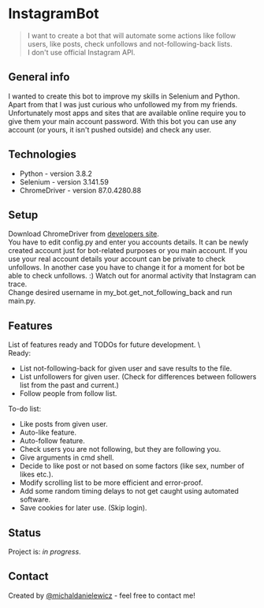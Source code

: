 # InstagramBot
> I want to create a bot that will automate some actions like follow users, like posts, check unfollows and not-following-back lists. \
> I don't use official Instagram API.

## General info
I wanted to create this bot to improve my skills in Selenium and Python. Apart from that I was just curious who unfollowed my from my friends. \
Unfortunately most apps and sites that are available online require you to give them your main account password. With this bot you can use any 
account (or yours, it isn't pushed outside) and check any user. 

## Technologies
* Python - version 3.8.2
* Selenium - version 3.141.59
* ChromeDriver - version 87.0.4280.88

## Setup
Download ChromeDriver from [developers site](https://chromedriver.chromium.org/).\
You have to edit config.py and enter you accounts details. It can be newly created account just for bot-related purposes or you main account. If you use your real account details your account can be private to check unfollows. In another case you have to change it for a moment for bot be able to check unfollows. :) Watch out for anormal activity that Instagram can trace.\
Change desired username in my_bot.get_not_following_back and run main.py.

## Features
List of features ready and TODOs for future development. \ \
Ready:
* List not-following-back for given user and save results to the file.
* List unfollowers for given user. (Check for differences between followers list from the past and current.)
* Follow people from follow list.

To-do list:
* Like posts from given user.
* Auto-like feature. 
* Auto-follow feature.
* Check users you are not following, but they are following you.
* Give arguments in cmd shell.
* Decide to like post or not based on some factors (like sex, number of likes etc.).
* Modify scrolling list to be more efficient and error-proof.
* Add some random timing delays to not get caught using automated software.
* Save cookies for later use. (Skip login).

## Status
Project is: _in progress_.

## Contact
Created by [@michaldanielewicz](https://michaldanielewicz.github.io/) - feel free to contact me!


